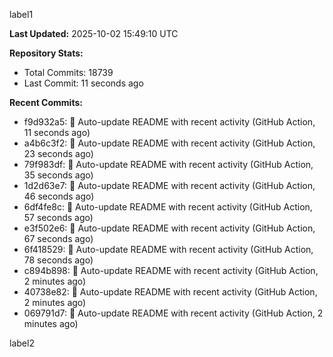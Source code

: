 
label1 
<!-- ACTIVITY_START -->
**Last Updated:** 2025-10-02 15:49:10 UTC

**Repository Stats:**
- Total Commits: 18739
- Last Commit: 11 seconds ago

**Recent Commits:**
- f9d932a5: 🤖 Auto-update README with recent activity (GitHub Action, 11 seconds ago)
- a4b6c3f2: 🤖 Auto-update README with recent activity (GitHub Action, 23 seconds ago)
- 79f983df: 🤖 Auto-update README with recent activity (GitHub Action, 35 seconds ago)
- 1d2d63e7: 🤖 Auto-update README with recent activity (GitHub Action, 46 seconds ago)
- 6df4fe8c: 🤖 Auto-update README with recent activity (GitHub Action, 57 seconds ago)
- e3f502e6: 🤖 Auto-update README with recent activity (GitHub Action, 67 seconds ago)
- 6f418529: 🤖 Auto-update README with recent activity (GitHub Action, 78 seconds ago)
- c894b898: 🤖 Auto-update README with recent activity (GitHub Action, 2 minutes ago)
- 40738e82: 🤖 Auto-update README with recent activity (GitHub Action, 2 minutes ago)
- 069791d7: 🤖 Auto-update README with recent activity (GitHub Action, 2 minutes ago)
<!-- ACTIVITY_END -->

label2
